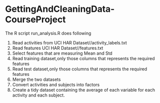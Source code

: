 # GettingAndCleaningData-CourseProject

The R script run_analysis.R does following
  1. Read activities from UCI HAR Dataset//activity_labels.txt
  2. Read features UCI HAR Dataset//features.txt
  3. Select features that are measuring Mean and Std
  4. Read training dataset,only those columns that represents the required features 
  5. Read test dataset,only those columns that represents the required features
  6. Merge the two datasets
  7. Convert activities and subjects into factors
  8. Create a tidy dataset containing the average of each variable for each activity and each subject.


